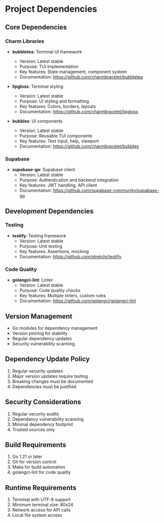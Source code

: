# Project Dependencies

## Core Dependencies

### Charm Libraries
- **bubbletea**: Terminal UI framework
  - Version: Latest stable
  - Purpose: TUI implementation
  - Key features: State management, component system
  - Documentation: https://github.com/charmbracelet/bubbletea

- **lipgloss**: Terminal styling
  - Version: Latest stable
  - Purpose: UI styling and formatting
  - Key features: Colors, borders, layouts
  - Documentation: https://github.com/charmbracelet/lipgloss

- **bubbles**: UI components
  - Version: Latest stable
  - Purpose: Reusable TUI components
  - Key features: Text input, help, viewport
  - Documentation: https://github.com/charmbracelet/bubbles

### Supabase
- **supabase-go**: Supabase client
  - Version: Latest stable
  - Purpose: Authentication and backend integration
  - Key features: JWT handling, API client
  - Documentation: https://github.com/supabase-community/supabase-go

## Development Dependencies

### Testing
- **testify**: Testing framework
  - Version: Latest stable
  - Purpose: Unit testing
  - Key features: Assertions, mocking
  - Documentation: https://github.com/stretchr/testify

### Code Quality
- **golangci-lint**: Linter
  - Version: Latest stable
  - Purpose: Code quality checks
  - Key features: Multiple linters, custom rules
  - Documentation: https://github.com/golangci/golangci-lint

## Version Management
- Go modules for dependency management
- Version pinning for stability
- Regular dependency updates
- Security vulnerability scanning

## Dependency Update Policy
1. Regular security updates
2. Major version updates require testing
3. Breaking changes must be documented
4. Dependencies must be justified

## Security Considerations
1. Regular security audits
2. Dependency vulnerability scanning
3. Minimal dependency footprint
4. Trusted sources only

## Build Requirements
1. Go 1.21 or later
2. Git for version control
3. Make for build automation
4. golangci-lint for code quality

## Runtime Requirements
1. Terminal with UTF-8 support
2. Minimum terminal size: 80x24
3. Network access for API calls
4. Local file system access 